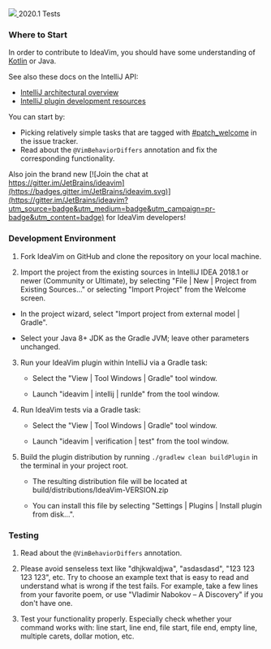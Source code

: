 <div>
  <a href="https://teamcity.jetbrains.com/viewType.html?buildTypeId=IdeaVim_TestsForIntelliJ20201&guest=1">
    <img src="https://teamcity.jetbrains.com/app/rest/builds/buildType:(id:IdeaVim_TestsForIntelliJ20201)/statusIcon.svg?guest=1"/>
  </a>
  <span>2020.1 Tests</span>
</div>


### Where to Start

In order to contribute to IdeaVim, you should have some understanding of [Kotlin](https://kotlinlang.org/) or Java.

See also these docs on the IntelliJ API:

* [IntelliJ architectural overview](https://www.jetbrains.org/intellij/sdk/docs/platform/fundamentals.html)
* [IntelliJ plugin development resources](https://www.jetbrains.org/intellij/sdk/docs/welcome.html)

You can start by:

 - Picking relatively simple tasks that are tagged with
[#patch_welcome](https://youtrack.jetbrains.com/issues/VIM?q=%23patch_welcome%20%23Unresolved%20sort%20by:%20votes%20)
in the issue tracker.
 - Read about the `@VimBehaviorDiffers` annotation and fix the corresponding functionality.

Also join the brand new [![Join the chat at https://gitter.im/JetBrains/ideavim](https://badges.gitter.im/JetBrains/ideavim.svg)](https://gitter.im/JetBrains/ideavim?utm_source=badge&utm_medium=badge&utm_campaign=pr-badge&utm_content=badge) for IdeaVim developers! 


### Development Environment

1. Fork IdeaVim on GitHub and clone the repository on your local machine.

2. Import the project from the existing sources in IntelliJ IDEA 2018.1 or newer (Community or
   Ultimate), by selecting "File | New | Project from Existing Sources..." or selecting "Import
   Project" from the Welcome screen.
 * In the project wizard, select "Import project from external model | Gradle".
   
 * Select your Java 8+ JDK as the Gradle JVM; leave other parameters unchanged.
   
3. Run your IdeaVim plugin within IntelliJ via a Gradle task:

    * Select the "View | Tool Windows | Gradle" tool window.
    
    * Launch "ideavim | intellij | runIde" from the tool window.

4. Run IdeaVim tests via a Gradle task:

    * Select the "View | Tool Windows | Gradle" tool window.
    
    * Launch "ideavim | verification | test" from the tool window.

5. Build the plugin distribution by running `./gradlew clean buildPlugin` in the
   terminal in your project root.

    * The resulting distribution file will be located at build/distributions/IdeaVim-VERSION.zip

    * You can install this file by selecting "Settings | Plugins | Install plugin
      from disk...".
      
### Testing

1. Read about the `@VimBehaviorDiffers` annotation.

2. Please avoid senseless text like "dhjkwaldjwa", "asdasdasd",
"123 123 123 123", etc. Try to choose an example text that is easy to
read and understand what is wrong if the test fails.
For example, take a few lines from your favorite poem, or use
"Vladimir Nabokov – A Discovery" if you don't have one.

3. Test your functionality properly.
Especially check whether your command works with:
line start, line end, file start, file end, empty line, multiple carets, dollar motion, etc.
